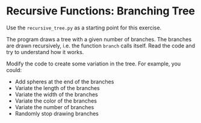 # Recursive Functions: Branching Tree

Use the `recursive_tree.py` as a starting point for this exercise.

The program draws a tree with a given number of branches. The branches are drawn recursively, i.e. the function `branch` calls itself.
Read the code and try to understand how it works.

Modify the code to create some variation in the tree. For example, you could:
- Add spheres at the end of the branches
- Variate the length of the branches
- Variate the width of the branches
- Variate the color of the branches
- Variate the number of branches
- Randomly stop drawing branches